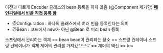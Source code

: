 이전과 다르게 Encoder 클래스의 bean 등록을 하지 않음 (@Component 제거함)
[**메인파일에서 빈을 직접 등록 함**](https://github.com/SinJeongEun/Spring_study/blob/master/ioc2/IocApplication.java)


- @Configuration : 하나의 클래스에서 여러 빈을 등록한다는 의미
- @Bean : 코드에서 new가 아닌 @Bean 로 미리 bean 등록

스프링에서 관리하는 객체 == bean
bean이 관리되는 장소 == 스프링 컨테이너
스프링 컨테이너가 객체 제어의 관리를 가져갔으므로 == 제어의 역전 == ioc

